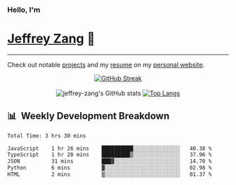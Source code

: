 
### Hello, I'm 
# [Jeffrey Zang](https://www.linkedin.com/in/jeffreyzang/) 🦀

---

Check out notable [projects](https://jeffz.dev/projects) and my [resume](https://jeffz.dev/resume) on my [personal website](https://jeffz.dev/).

<div align = 'center'>

[![GitHub Streak](https://github-readme-streak-stats.herokuapp.com/?user=jeffrey-zang&theme=tokyonight)](https://git.io/streak-stats)
<br></br>
![jeffrey-zang's GitHub stats](https://github-readme-stats.vercel.app/api?username=jeffrey-zang&show_icons=true&theme=tokyonight&hide_rank=true&hide=stars) 
[![Top Langs](https://github-readme-stats.vercel.app/api/top-langs/?username=jeffrey-zang&hide=ShaderLab,HLSL&layout=compact&theme=tokyonight)](https://github.com/anuraghazra/github-readme-stats)

</div>

## 📊 &nbsp;Weekly Development Breakdown
<!--START_SECTION:waka-->

```txt
Total Time: 3 hrs 30 mins

JavaScript    1 hr 26 mins    ██████████░░░░░░░░░░░░░░░   40.38 %
TypeScript    1 hr 20 mins    █████████▒░░░░░░░░░░░░░░░   37.96 %
JSON          31 mins         ███▓░░░░░░░░░░░░░░░░░░░░░   14.70 %
Python        6 mins          ▓░░░░░░░░░░░░░░░░░░░░░░░░   02.98 %
HTML          2 mins          ▒░░░░░░░░░░░░░░░░░░░░░░░░   01.37 %
```

<!--END_SECTION:waka-->

